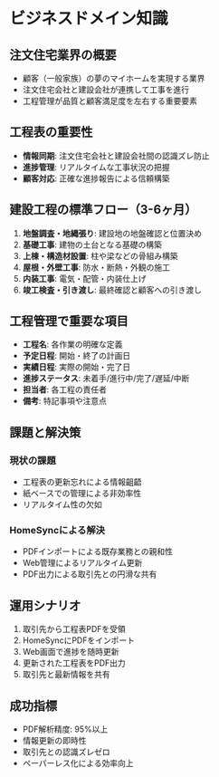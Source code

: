 # ビジネスドメイン知識

## 注文住宅業界の概要

- 顧客（一般家族）の夢のマイホームを実現する業界
- 注文住宅会社と建設会社が連携して工事を進行
- 工程管理が品質と顧客満足度を左右する重要要素

## 工程表の重要性

- **情報同期**: 注文住宅会社と建設会社間の認識ズレ防止
- **進捗管理**: リアルタイムな工事状況の把握
- **顧客対応**: 正確な進捗報告による信頼構築

## 建設工程の標準フロー（3-6ヶ月）

1. **地盤調査・地縄張り**: 建設地の地盤確認と位置決め
2. **基礎工事**: 建物の土台となる基礎の構築
3. **上棟・構造材設置**: 柱や梁などの骨組み構築
4. **屋根・外壁工事**: 防水・断熱・外観の施工
5. **内装工事**: 電気・配管・内装仕上げ
6. **竣工検査・引き渡し**: 最終確認と顧客への引き渡し

## 工程管理で重要な項目

- **工程名**: 各作業の明確な定義
- **予定日程**: 開始・終了の計画日
- **実績日程**: 実際の開始・完了日
- **進捗ステータス**: 未着手/進行中/完了/遅延/中断
- **担当者**: 各工程の責任者
- **備考**: 特記事項や注意点

## 課題と解決策

### 現状の課題

- 工程表の更新忘れによる情報齟齬
- 紙ベースでの管理による非効率性
- リアルタイム性の欠如

### HomeSyncによる解決

- PDFインポートによる既存業務との親和性
- Web管理によるリアルタイム更新
- PDF出力による取引先との円滑な共有

## 運用シナリオ

1. 取引先から工程表PDFを受領
2. HomeSyncにPDFをインポート
3. Web画面で進捗を随時更新
4. 更新された工程表をPDF出力
5. 取引先と最新情報を共有

## 成功指標

- PDF解析精度: 95%以上
- 情報更新の即時性
- 取引先との認識ズレゼロ
- ペーパーレス化による効率向上
